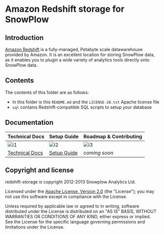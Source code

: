 # Amazon Redshift storage for SnowPlow

## Introduction

[Amazon Redshift][redshift] is a fully-managed, Petabyte scale datawarehouse
provided by Amazon. It is an excellent location for storing SnowPlow data, as it
enables you to plugin a wide variety of analytics tools directly onto SnowPlow data.

## Contents

The contents of this folder are as follows:

* In this folder is this `README.md` and the `LICENSE-20.txt` Apache license file
* `sql` contains Redshift-compatible SQL scripts to setup your database

## Documentation

| Technical Docs              | Setup Guide           | Roadmap & Contributing               |         
|-----------------------------|-----------------------|--------------------------------------|
| ![i1][techdocs-image]      | ![i2][setup-image]   | ![i3][roadmap-image]                |
| [Technical Docs][techdocs] | [Setup Guide][setup] | _coming soon_                        |

## Copyright and license

redshift-storage is copyright 2012-2013 Snowplow Analytics Ltd.

Licensed under the [Apache License, Version 2.0][license] (the "License");
you may not use this software except in compliance with the License.

Unless required by applicable law or agreed to in writing, software
distributed under the License is distributed on an "AS IS" BASIS,
WITHOUT WARRANTIES OR CONDITIONS OF ANY KIND, either express or implied.
See the License for the specific language governing permissions and
limitations under the License.

[redshift]: http://aws.amazon.com/redshift/
[license]: http://www.apache.org/licenses/LICENSE-2.0
[setup]: https://github.com/snowplow/snowplow/wiki/setting-up-redshift
[techdocs]: https://github.com/snowplow/snowplow/wiki/amazon-redshift-storage
[wiki]: https://github.com/snowplow/snowplow/wiki
[techdocs-image]: https://d3i6fms1cm1j0i.cloudfront.net/github/images/techdocs.png
[setup-image]: https://d3i6fms1cm1j0i.cloudfront.net/github/images/setup.png
[roadmap-image]: https://d3i6fms1cm1j0i.cloudfront.net/github/images/roadmap.png